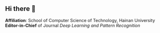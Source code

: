 ## Hi there 👋
**Affiliation**: School of Computer Science of Technology, Hainan University  
**Editor-in-Chief** of Journal *Deep Learning and Pattern Recognition*
